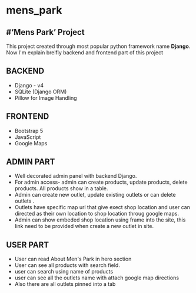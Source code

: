 # mens_park
 
#‘Mens Park’ Project
------------------------
This project created through most popular python framework name <b>Django</b>. Now I'm explain breifly backend and frontend part of this project

## BACKEND
* Django - v4
* SQLite (Django ORM)
* Pillow for Image Handling

## FRONTEND
* Bootstrap 5
* JavaScript
* Google Maps

## ADMIN PART
* Well decorated admin panel with backend Django.
* For admin access- admin can create products, update products, delete products. All products show in a table.
* Admin can create new outlet, update existing outlets or can delete outlets .
* Outlets have specific map url that give exect shop location and user can directed as their own location to shop location throug google maps.
* Admin can show embeded shop location using frame into the site, this link need to be provided when create a new outlet in site.

## USER PART
* User can read About Men's Park in hero section 
* User can see all products with search field.
* user can search using name of products
* user can see all the outlets name with attach google map directions
* Also there are all outlets pinned into a tab 


